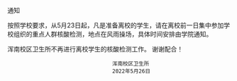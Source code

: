 通知

按照学校要求，从5月23日起，凡是准备离校的学生，请在离校前一日集中参加学校组织的重点人群核酸检测，地点在风雨操场，具体时间安排由学院通知。

浑南校区卫生所不再进行离校学生的核酸检测工作。
谢谢配合！

                                     浑南校区卫生所
                                     2022年5月26日